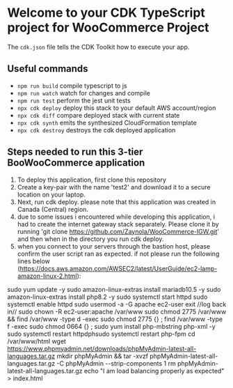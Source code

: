 # Welcome to your CDK TypeScript project for WooCommerce Project

The `cdk.json` file tells the CDK Toolkit how to execute your app.

## Useful commands

* `npm run build`   compile typescript to js
* `npm run watch`   watch for changes and compile
* `npm run test`    perform the jest unit tests
* `npx cdk deploy`  deploy this stack to your default AWS account/region
* `npx cdk diff`    compare deployed stack with current state
* `npx cdk synth`   emits the synthesized CloudFormation template
* `npx cdk destroy` destroys the cdk deployed application

## Steps needed to run this 3-tier BooWooCommerce application

1. To deploy this application, first clone this repository
2. Create a key-pair with the name 'test2' and download it to a secure location on your laptop.
3. Next, run cdk deploy. please note that this application was created in Canada (Central) region.
4. due to some issues i encountered while developing this application, i had to create the internet gateway stack separately. Please clone it by running 'git clone https://github.com/Zaynola/WooCommerce-IGW.git' and then when in the directory you run cdk deploy.
5. when you connect to your servers through the bastion host, please confirm the user script ran as expected. if not please run the following lines below (https://docs.aws.amazon.com/AWSEC2/latest/UserGuide/ec2-lamp-amazon-linux-2.html):

sudo yum update -y
sudo amazon-linux-extras install mariadb10.5 -y
sudo amazon-linux-extras install php8.2 -y
sudo systemctl start httpd
sudo systemctl enable httpd
sudo usermod -a -G apache ec2-user
exit 
//log back in//
sudo chown -R ec2-user:apache /var/www
sudo chmod 2775 /var/www && find /var/www -type d -exec sudo chmod 2775 {} \;
find /var/www -type f -exec sudo chmod 0664 {} \;
sudo yum install php-mbstring php-xml -y
sudo systemctl restart httpdphsudo systemctl restart php-fpm
cd /var/www/html
wget https://www.phpmyadmin.net/downloads/phpMyAdmin-latest-all-languages.tar.gz
mkdir phpMyAdmin && tar -xvzf phpMyAdmin-latest-all-languages.tar.gz -C phpMyAdmin --strip-components 1
rm phpMyAdmin-latest-all-languages.tar.gz
echo "I am load balancing properly as expected" > index.html

